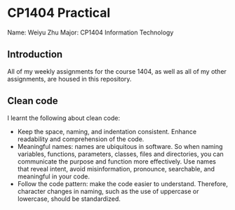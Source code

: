 #  CP1404 Practical
Name: Weiyu Zhu
Major: CP1404 Information Technology

## Introduction
All of my weekly assignments for the course 1404, as well as all of my other assignments, are housed in this repository.

## Clean code
I learnt the following about clean code:
- Keep the space, naming, and indentation consistent. Enhance readability and comprehension of the code.
- Meaningful names: names are ubiquitous in software. So when naming variables, functions, parameters, classes, files and directories, you can communicate the purpose and function more effectively. Use names that reveal intent, avoid misinformation, pronounce, searchable, and meaningful in your code.
- Follow the code pattern: make the code easier to understand. Therefore, character changes in naming, such as the use of uppercase or lowercase, should be standardized.
